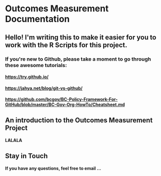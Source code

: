 # Outcomes Measurement Documentation
## Hello! I'm writing this to make it easier for you to work with the R Scripts for this project.
### If you're new to Github, please take a moment to go through these awesome tutorials: 
#### https://try.github.io/
#### https://jahya.net/blog/git-vs-github/
#### https://github.com/bcgov/BC-Policy-Framework-For-GitHub/blob/master/BC-Gov-Org-HowTo/Cheatsheet.md

## An introduction to the Outcomes Measurement Project 
#### LALALA

## Stay in Touch
#### If you have any questions, feel free to email ...
